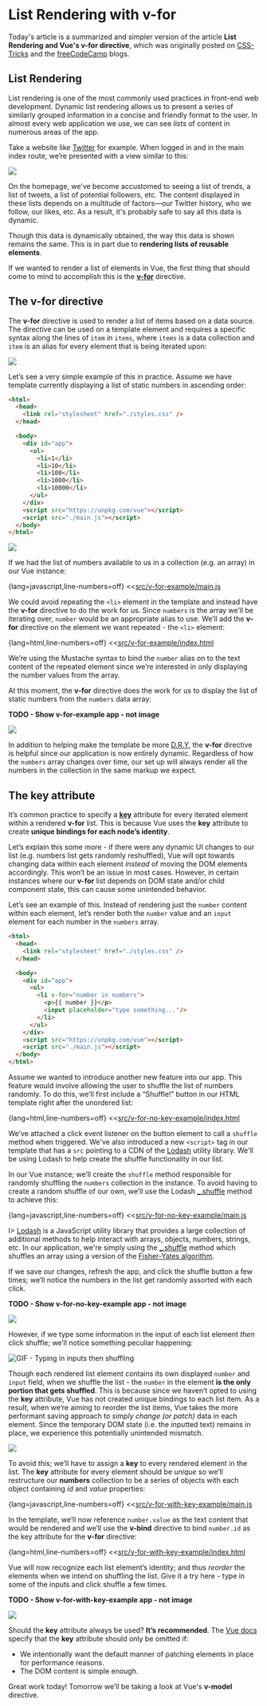 # List Rendering with v-for

Today's article is a summarized and simpler version of the article __List Rendering and Vue's v-for directive__, which was originally posted on [CSS-Tricks](https://css-tricks.com/list-rendering-and-vues-v-for-directive/) and the [freeCodeCamp](https://medium.freecodecamp.org/an-introduction-to-dynamic-list-rendering-in-vue-js-a70eea3e321) blogs.

## List Rendering

List rendering is one of the most commonly used practices in front-end web development. Dynamic list rendering allows us to present a series of similarly grouped information in a concise and friendly format to the user. In almost every web application we use, we can see _lists_ of content in numerous areas of the app.

Take a website like [Twitter](https://twitter.com) for example. When logged in and in the main index route, we’re presented with a view similar to this:

![](./public/assets/twitter-lists.png)

On the homepage, we’ve become accustomed to seeing a list of trends, a list of tweets, a list of potential followers, etc. The content displayed in these lists depends on a multitude of factors—our Twitter history, who we follow, our likes, etc. As a result, it's probably safe to say all this data is dynamic.

Though this data is dynamically obtained, the way this data is shown remains the same. This is in part due to __rendering lists of reusable elements__.

If we wanted to render a list of elements in Vue, the first thing that should come to mind to accomplish this is the [__v-for__](https://vuejs.org/v2/guide/list.html) directive.

## The v-for directive

The __v-for__ directive is used to render a list of items based on a data source. The directive can be used on a template element and requires a specific syntax along the lines of `item` in `items`, where `items` is a data collection and `item` is an alias for every element that is being iterated upon:

![](./public/assets/v-for-syntax.png)

Let’s see a very simple example of this in practice. Assume we have template currently displaying a list of static numbers in ascending order:

```html
<html>
  <head>
    <link rel="stylesheet" href="./styles.css" />
  </head>

  <body>
    <div id="app">
      <ul>
        <li>1</li>
        <li>10</li>
        <li>100</li>
        <li>1000</li>
        <li>10000</li>
      </ul>
    </div>
    <script src="https://unpkg.com/vue"></script>
    <script src="./main.js"></script>
  </body>
</html>
```

![](./public/assets/numbers-list.png)

If we had the list of numbers available to us in a collection (e.g. an array) in our Vue instance:

{lang=javascript,line-numbers=off}
<<[src/v-for-example/main.js](./src/v-for-example/main.js)

We could avoid repeating the `<li>` element in the template and instead have the __v-for__ directive to do the work for us. Since `numbers` is the array we’ll be iterating over, `number` would be an appropriate alias to use. We’ll add the __v-for__ directive on the element we want repeated - the `<li>` element:

{lang=html,line-numbers=off}
<<[src/v-for-example/index.html](./src/v-for-example/index.html)

We’re using the Mustache syntax to bind the `number` alias on to the text content of the repeated element since we’re interested in only displaying the number values from the array.

At this moment, the __v-for__ directive does the work for us to display the list of static numbers from the `numbers` data array:

__TODO - Show v-for-example app - not image__

![](./public/assets/numbers-list.png)

In addition to helping make the template be more [D.R.Y](https://en.wikipedia.org/wiki/Don%27t_repeat_yourself), the __v-for__ directive is helpful since our application is now entirely dynamic. Regardless of how the `numbers` array changes over time, our set up will always render all the numbers in the collection in the same markup we expect.

## The key attribute

It’s common practice to specify a [__key__](https://vuejs.org/v2/guide/list.html#key) attribute for every iterated element within a rendered __v-for__ list. This is because Vue uses the __key__ attribute to create __unique bindings for each node’s identity__.

Let’s explain this some more - if there were any dynamic UI changes to our list (e.g. numbers list gets randomly reshuffled), Vue will opt towards changing data within each element _instead_ of moving the DOM elements accordingly. This won’t be an issue in most cases. However, in certain instances where our __v-for__ list depends on DOM state and/or child component state, this can cause some unintended behavior.

Let’s see an example of this. Instead of rendering just the `number` content within each element, let’s render both the `number` value and an `input` element for each number in the `numbers` array.

```html
<html>
  <head>
    <link rel="stylesheet" href="./styles.css" />
  </head>

  <body>
    <div id="app">
      <ul>
        <li v-for="number in numbers">
          <p>{{ number }}</p>
          <input placeholder="type something..."/>
        </li>
      </ul>
    </div>
    <script src="https://unpkg.com/vue"></script>
    <script src="./main.js"></script>
  </body>
</html>
```

Assume we wanted to introduce another new feature into our app. This feature would involve allowing the user to shuffle the list of numbers randomly. To do this, we’ll first include a “Shuffle!” button in our HTML template right after the unordered list:

{lang=html,line-numbers=off}
<<[src/v-for-no-key-example/index.html](./src/v-for-no-key-example/index.html)

We’ve attached a click event listener on the button element to call a `shuffle` method when triggered. We've also introduced a new `<script>` tag in our template that has a `src` pointing to a CDN of the [Lodash](https://lodash.com/) utility library. We'll be using Lodash to help create the shuffle functionality in our list.

In our Vue instance; we’ll create the `shuffle` method responsible for randomly shuffling the `numbers` collection in the instance. To avoid having to create a random shuffle of our own, we’ll use the Lodash [_.shuffle](https://lodash.com/docs/4.17.11#shuffle) method to achieve this:

{lang=javascript,line-numbers=off}
<<[src/v-for-no-key-example/main.js](./src/v-for-no-key-example/main.js)

I> [Lodash](https://lodash.com/) is a JavaScript utility library that provides a large collection of additional methods to help interact with arrays, objects, numbers, strings, etc. In our application, we're simply using the [_.shuffle](https://lodash.com/docs/4.17.11#shuffle) method which shuffles an array using a version of the [Fisher-Yates algorithm](https://exceptionnotfound.net/understanding-the-fisher-yates-card-shuffling-algorithm/).

If we save our changes, refresh the app, and click the shuffle button a few times; we’ll notice the numbers in the list get randomly assorted with each click.

__TODO - Show v-for-no-key-example app - not image__

![](./public/assets/numbers-list-no-key-shuffle.png)

However, if we type some information in the input of each list element _then_ click shuffle; we’ll notice something peculiar happening:

![GIF - Typing in inputs then shuffling](./public/assets/numbers-list-no-shuffle.gif)

Though each rendered list element contains its own displayed `number` and `input` field, when we shuffle the list - the `number` in the element __is the only portion that gets shuffled__. This is because since we haven’t opted to using the __key__ attribute, Vue has not created unique bindings to each list item. As a result, when we’re aiming to reorder the list items, Vue takes the more performant saving approach to _simply change (or patch)_ data in each element. Since the temporary DOM state (i.e. the inputted text) remains in place, we experience this potentially unintended mismatch.

![](./public/assets/patched-data-diagram.png)

To avoid this; we’ll have to assign a __key__ to every rendered element in the list. The __key__ attribute for every element should be _unique_ so we’ll restructure our __numbers__ collection to be a series of objects with each object containing _id_ and _value_ properties:

{lang=javascript,line-numbers=off}
<<[src/v-for-with-key-example/main.js](./src/v-for-with-key-example/main.js)

In the template, we’ll now reference `number.value` as the text content that would be rendered and we’ll use the __v-bind__ directive to bind `number.id` as the key attribute for the __v-for__ directive:

{lang=html,line-numbers=off}
<<[src/v-for-with-key-example/index.html](./src/v-for-with-key-example/index.html)

Vue will now recognize each list element’s identity; and thus _reorder_ the elements when we intend on shuffling the list. Give it a try here - type in some of the inputs and click shuffle a few times.

__TODO - Show v-for-with-key-example app - not image__

![](./public/assets/numbers-list-with-key-shuffle.png)

Should the __key__ attribute always be used? __It’s recommended__. The [Vue docs](https://vuejs.org/v2/guide/list.html#key) specify that the __key__ attribute should only be omitted if:

- We intentionally want the default manner of patching elements in place for performance reasons.
- The DOM content is simple enough.

Great work today! Tomorrow we’ll be taking a look at Vue's __v-model__ directive.

